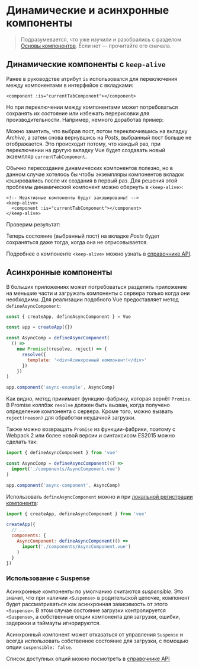 # Динамические и асинхронные компоненты

> Подразумевается, что уже изучили и разобрались с разделом [Основы компонентов](component-basics.md). Если нет — прочитайте его сначала.

## Динамические компоненты с `keep-alive`

Ранее в руководстве атрибут `is` использовался для переключения между компонентами в интерфейсе с вкладками:

```vue
<component :is="currentTabComponent"></component>
```

Но при переключении между компонентами может потребоваться сохранять их состояние или избежать перерисовки для производительности. Например, немного доработав пример:

<common-codepen-snippet title="Динамические компоненты: без использования keep-alive" slug="jOPjZOe" tab="html,result" />

Можно заметить, что выбрав пост, потом переключившись на вкладку _Archive_, а затем снова вернувшись на _Posts_, выбранный пост больше не отображается. Это происходит потому, что каждый раз, при переключении на другую вкладку Vue будет создавать новый экземпляр `currentTabComponent`.

Обычно пересоздание динамических компонентов полезно, но в данном случае хотелось бы чтобы экземпляры компонентов вкладок кэшировались после их создания в первый раз. Для решения этой проблемы динамический компонент можно обернуть в `<keep-alive>`:

```vue
<!-- Неактивные компоненты будут закэшированы! -->
<keep-alive>
  <component :is="currentTabComponent"></component>
</keep-alive>
```

Проверим результат:

<common-codepen-snippet title="Динамические компоненты: с использованием keep-alive" slug="VwLJQvP" tab="html,result" />

Теперь состояние (выбранный пост) на вкладке _Posts_ будет сохраняться даже тогда, когда она не отрисовывается.

Подробнее о компоненте `<keep-alive>` можно узнать в [справочнике API](../api/built-in-components.md#keep-alive).

## Асинхронные компоненты

В больших приложениях может потребоваться разделять приложение на меньшие части и загружать компоненты с сервера только когда они необходимы. Для реализации подобного Vue предоставляет метод `defineAsyncComponent`:

```js
const { createApp, defineAsyncComponent } = Vue

const app = createApp({})

const AsyncComp = defineAsyncComponent(
  () =>
    new Promise((resolve, reject) => {
      resolve({
        template: '<div>Асинхронный компонент!</div>'
      })
    })
)

app.component('async-example', AsyncComp)
```

Как видно, метод принимает функцию-фабрику, которая вернёт `Promise`. В Promise коллбэк `resolve` должен быть вызван, когда получено определение компонента с сервера. Кроме того, можно вызвать `reject(reason)` для обработки неудачной загрузки.

Также можно возвращать `Promise` из функции-фабрики, поэтому с Webpack 2 или более новой версии и синтаксисом ES2015 можно сделать так:

```js
import { defineAsyncComponent } from 'vue'

const AsyncComp = defineAsyncComponent(() =>
  import('./components/AsyncComponent.vue')
)

app.component('async-component', AsyncComp)
```

Использовать `defineAsyncComponent` можно и при [локальной регистрации компонента](component-registration.md#локальная-регистрация):

```js
import { createApp, defineAsyncComponent } from 'vue'

createApp({
  // ...
  components: {
    AsyncComponent: defineAsyncComponent(() =>
      import('./components/AsyncComponent.vue')
    )
  }
})
```

### Использование с Suspense

Асинхронные компоненты по умолчанию считаются _suspensible_. Это значит, что при наличии `<Suspense>` в родительской цепочке, компонент будет рассматриваться как асинхронная зависимость от этого `<Suspense>`. В этом случае состояние загрузки контролируется `<Suspense>`, а собственные опции компонента для загрузки, ошибки, задержки и таймауты игнорируются.

Асинхронный компонент может отказаться от управления `Suspense` и всегда использовать собственное состояние для загрузки, с помощью опции `suspensible: false`.

Список доступных опций можно посмотреть в [справочнике API](../api/global-api.md#аргументы-4)
